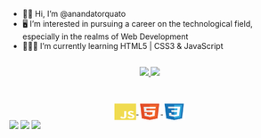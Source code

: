 <ul list-style-type="none"> 
  <li>👧🏽 Hi, I’m @anandatorquato</li>
  <li>🖥️ I’m interested in pursuing a career on the technological field, especially in the realms of Web Development</li>
  <li>👩🏽‍💻 I’m currently learning HTML5 | CSS3 & JavaScript</>
</ul>

##

<div align="center">
<a href="https://github.com/anandatorquato">
<img height="180em" src="https://github-readme-stats.vercel.app/api?username=anandatorquato&show_icons=true&theme=nord&include_all_commits=true&count_private=true"/>
<img height="180em" src="https://github-readme-stats.vercel.app/api/top-langs/?username=anandatorquato&layout=compact&langs_count=7&theme=nord"/>
</div>

##
  
<div align="center" style="display: inline_block"><br>
  <img align="center" alt="Ananda-Js" height="30" width="40" src="https://raw.githubusercontent.com/devicons/devicon/master/icons/javascript/javascript-plain.svg">
  <img align="center" alt="Ananda-HTML" height="30" width="40" src="https://raw.githubusercontent.com/devicons/devicon/master/icons/html5/html5-original.svg">
  <img align="center" alt="Ananda-CSS" height="30" width="40" src="https://raw.githubusercontent.com/devicons/devicon/master/icons/css3/css3-original.svg">
</div>
  
<div> 
  <a href="https://www.instagram.com/anandatorquato/" target="_blank"><img src="https://img.shields.io/badge/-Instagram-%23E4405F?style=for-the-badge&logo=instagram&logoColor=white" target="_blank"></a>
  <a href = "mailto:anandatorquato@hotmail.com"><img src="https://img.shields.io/badge/-Gmail-%23333?style=for-the-badge&logo=gmail&logoColor=white" target="_blank"></a>
  <a href="https://https://www.instagram.com/anandatorquato/" target="_blank"><img src="https://img.shields.io/badge/-LinkedIn-%230077B5?style=for-the-badge&logo=linkedin&logoColor=white" target="_blank"></a> 
</div>

